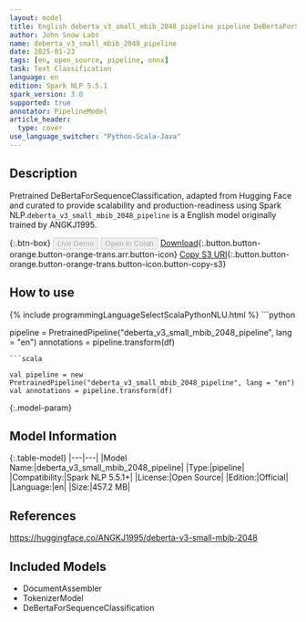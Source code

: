 ```yaml
---
layout: model
title: English deberta_v3_small_mbib_2048_pipeline pipeline DeBertaForSequenceClassification from ANGKJ1995
author: John Snow Labs
name: deberta_v3_small_mbib_2048_pipeline
date: 2025-01-23
tags: [en, open_source, pipeline, onnx]
task: Text Classification
language: en
edition: Spark NLP 5.5.1
spark_version: 3.0
supported: true
annotator: PipelineModel
article_header:
  type: cover
use_language_switcher: "Python-Scala-Java"
---
```


## Description

Pretrained DeBertaForSequenceClassification, adapted from Hugging Face and curated to provide scalability and production-readiness using Spark NLP.`deberta_v3_small_mbib_2048_pipeline` is a English model originally trained by ANGKJ1995.

{:.btn-box}
<button class="button button-orange" disabled>Live Demo</button>
<button class="button button-orange" disabled>Open in Colab</button>
[Download](https://s3.amazonaws.com/auxdata.johnsnowlabs.com/public/models/deberta_v3_small_mbib_2048_pipeline_en_5.5.1_3.0_1737656423639.zip){:.button.button-orange.button-orange-trans.arr.button-icon}
[Copy S3 URI](s3://auxdata.johnsnowlabs.com/public/models/deberta_v3_small_mbib_2048_pipeline_en_5.5.1_3.0_1737656423639.zip){:.button.button-orange.button-orange-trans.button-icon.button-copy-s3}

## How to use



<div class="tabs-box" markdown="1">
{% include programmingLanguageSelectScalaPythonNLU.html %}
```python

pipeline = PretrainedPipeline("deberta_v3_small_mbib_2048_pipeline", lang = "en")
annotations =  pipeline.transform(df)   

```
```scala

val pipeline = new PretrainedPipeline("deberta_v3_small_mbib_2048_pipeline", lang = "en")
val annotations = pipeline.transform(df)

```
</div>

{:.model-param}
## Model Information

{:.table-model}
|---|---|
|Model Name:|deberta_v3_small_mbib_2048_pipeline|
|Type:|pipeline|
|Compatibility:|Spark NLP 5.5.1+|
|License:|Open Source|
|Edition:|Official|
|Language:|en|
|Size:|457.2 MB|

## References

https://huggingface.co/ANGKJ1995/deberta-v3-small-mbib-2048

## Included Models

- DocumentAssembler
- TokenizerModel
- DeBertaForSequenceClassification